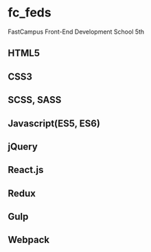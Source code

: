 # fc_feds
FastCampus Front-End Development School 5th

## HTML5
## CSS3
## SCSS, SASS
## Javascript(ES5, ES6)
## jQuery
## React.js
## Redux
## Gulp
## Webpack
